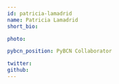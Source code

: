 ```yaml
---
id: patricia-lamadrid
name: Patricia Lamadrid
short_bio: 

photo: 

pybcn_position: PyBCN Collaborator

twitter: 
github:
---
```


